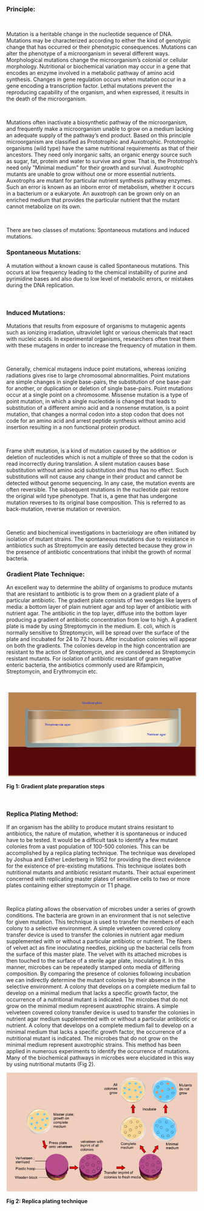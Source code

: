 ### Principle:

&nbsp;

Mutation is a heritable change in the nucleotide sequence of DNA. Mutations may be characterized according to either the kind of genotypic change that has occurred or their phenotypic consequences. Mutations can alter the phenotype of a microorganism in several different ways. Morphological mutations change the microorganism’s colonial or cellular morphology. Nutritional or biochemical variation may occur in a gene that encodes an enzyme involved in a metabolic pathway of amino acid synthesis. Changes in gene regulation occurs when mutation occur in a gene encoding a transcription factor. Lethal mutations prevent the reproducing capability of the organism, and when expressed, it results in the death of the microorganism.

&nbsp;

Mutations often inactivate a biosynthetic pathway of the microorganism, and frequently make a microorganism unable to grow on a medium lacking an adequate supply of the pathway’s end product. Based on this principle microorganism are classified as Prototrophic and Auxotrophic. Prototrophic organisms (wild type) have the same nutritional requirements as that of their ancestors. They need only inorganic salts, an organic energy source such as sugar, fat, protein and water to survive and grow. That is, the Prototroph’s need only "Minimal medium" for their growth and survival. Auxotrophic mutants are unable to grow without one or more essential nutrients. Auxotrophs are mutant for particular nutrient synthesis pathway enzymes. Such an error is known as an inborn error of metabolism, whether it occurs in a bacterium or a eukaryote. An auxotroph can be grown only on an enriched medium that provides the particular nutrient that the mutant cannot metabolize on its own.

&nbsp;

There are two classes of mutations: Spontaneous mutations and induced mutations.
 
### Spontaneous Mutations:
 

A mutation without a known cause is called Spontaneous mutations. This occurs at low frequency leading to the chemical instability of purine and pyrimidine bases and also due to low level of metabolic errors, or mistakes during the DNA replication.


&nbsp;

### Induced Mutations:
 

Mutations that results from exposure of organisms to mutagenic agents such as ionizing irradiation, ultraviolet light or various chemicals that react with nucleic acids. In experimental organisms, researchers often treat them with these mutagens in order to increase the frequency of mutation in them.


&nbsp;
 

Generally, chemical mutagens induce point mutations, whereas ionizing radiations gives rise to large chromosomal abnormalities. Point mutations are simple changes in single base-pairs, the substitution of one base-pair for another, or duplication or deletion of single base-pairs. Point mutations occur at a single point on a chromosome. Missense mutation is a type of point mutation, in which a single nucleotide is changed that leads to substitution of a different amino acid and a nonsense mutation, is a point mutation, that changes a normal codon into a stop codon that does not code for an amino acid and arrest peptide synthesis without amino acid insertion resulting in a non functional protein product.


&nbsp;
 

Frame shift mutation, is a kind of mutation caused by the addition or deletion of nucleotides which is not a multiple of three so that the codon is read incorrectly during translation. A silent mutation causes base substitution without amino acid substitution and thus has no effect. Such substitutions will not cause any change in their product and cannot be detected without genome sequencing. In any case, the mutation events are often reversible. The subsequent mutations in the nucleotide pair restore the original wild type phenotype. That is, a gene that has undergone mutation reverses to its original base composition. This is referred to as back-mutation, reverse mutation or reversion.
 
&nbsp;


Genetic and biochemical investigations in bacteriology are often initiated by isolation of mutant strains. The spontaneous mutations due to resistance in antibiotics such as Streptomycin are easily detected because they grow in the presence of antibiotic concentrations that inhibit the growth of normal bacteria.


### Gradient Plate Technique:
 
An excellent way to determine the ability of organisms to produce mutants that are resistant to antibiotic is to grow them on a gradient plate of a particular antibiotic. The gradient plate consists of two wedges like layers of media: a bottom layer of plain nutrient agar and top layer of antibiotic with nutrient agar. The antibiotic in the top layer, diffuse into the bottom layer producing a gradient of antibiotic concentration from low to high.  A gradient plate is made by using Streptomycin in the medium. E. coli, which is normally sensitive to Streptomycin, will be spread over the surface of the plate and incubated for 24 to 72 hours. After incubation colonies will appear on both the gradients. The colonies develop in the high concentration are resistant to the action of Streptomycin, and are considered as Streptomycin resistant mutants. For isolation of antibiotic resistant of gram negative enteric bacteria, the antibiotics commonly used are Rifampicin, Streptomycin, and Erythromycin etc.

&nbsp;

<img src="images/Drug1.jpg" title="" />

 **Fig 1: Gradient plate preparation steps**
 
 &nbsp;
 
### Replica Plating Method:

If an organism has the ability to produce mutant strains resistant to antibiotics, the nature of mutation, whether it is spontaneous or induced have to be tested.  It would be a difficult task to identify a few mutant colonies from a vast population of 100-500 colonies. This can be accomplished by a replica plating technique. The technique was developed by Joshua and Esther Lederberg in 1952 for providing the direct evidence for the existence of pre-existing mutations. This technique isolates both nutritional mutants and antibiotic resistant mutants. Their actual experiment concerned with replicating master plates of sensitive cells to two or more plates containing either streptomycin or T1 phage.

 &nbsp;
 
Replica plating allows the observation of microbes under a series of growth conditions. The bacteria are grown in an environment that is not selective for given mutation.  This technique is used to transfer the members of each colony to a selective environment. A simple velveteen covered colony transfer device is used to transfer the colonies in nutrient agar medium supplemented with or without a particular antibiotic or nutrient.  The fibers of velvet act as fine inoculating needles, picking up the bacterial cells from the surface of this master plate. The velvet with its attached microbes is then touched to the surface of a sterile agar plate, inoculating it. In this manner, microbes can be repeatedly stamped onto media of differing composition. By comparing the presence of colonies following incubation we can indirectly determine the mutant colonies by their absence in the selective environment. A colony that develops on a complete medium fail to develop on a minimal medium that lacks a specific growth factor, the occurrence of a nutritional mutant is indicated. The microbes that do not grow on the minimal medium represent auxotrophic strains. A simple velveteen covered colony transfer device is used to transfer the colonies in nutrient agar medium supplemented with or without a particular antibiotic or nutrient. A colony that develops on a complete medium fail to develop on a minimal medium that lacks a specific growth factor, the occurrence of a nutritional mutant is indicated. The microbes that do not grow on the minimal medium represent auxotrophic strains. This method has been applied in numerous experiments to identify the occurrence of mutations. Many of the biochemical pathways in microbes were elucidated in this way by using nutritional mutants (Fig 2).

<img src="images/Drug2.png" title="" />

**Fig 2: Replica plating technique**
